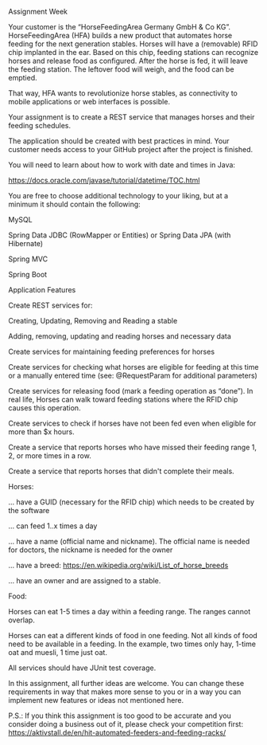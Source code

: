 Assignment Week



Your customer is the “HorseFeedingArea Germany GmbH & Co KG”. HorseFeedingArea (HFA) builds a new product that automates horse feeding for the next generation stables. Horses will have a (removable) RFID chip implanted in the ear. Based on this chip, feeding stations can recognize horses and release food as configured. After the horse is fed, it will leave the feeding station. The leftover food will weigh, and the food can be emptied.

That way, HFA wants to revolutionize horse stables, as connectivity to mobile applications or web interfaces is possible.



Your assignment is to create a REST service that manages horses and their feeding schedules.



The application should be created with best practices in mind. Your customer needs access to your GitHub project after the project is finished.



You will need to learn about how to work with date and times in Java:

https://docs.oracle.com/javase/tutorial/datetime/TOC.html



You are free to choose additional technology to your liking, but at a minimum it should contain the following:



MySQL

Spring Data JDBC (RowMapper or Entities) or Spring Data JPA (with Hibernate)

Spring MVC

Spring Boot



Application Features



Create REST services for:



Creating, Updating, Removing and Reading a stable

Adding, removing, updating and reading horses and necessary data

Create services for maintaining feeding preferences for horses

Create services for checking what horses are eligible for feeding at this time or a manually entered time (see: @RequestParam for additional parameters)

Create services for releasing food (mark a feeding operation as “done”). In real life, Horses can walk toward feeding stations where the RFID chip causes this operation.

Create services to check if horses have not been fed even when eligible for more than $x hours.

Create a service that reports horses who have missed their feeding range 1, 2, or more times in a row.

Create a service that reports horses that didn't complete their meals.



Horses:

… have a GUID (necessary for the RFID chip) which needs to be created by the software

… can feed 1..x times a day

… have a name (official name and nickname). The official name is needed for doctors, the nickname is needed for the owner

… have a breed: https://en.wikipedia.org/wiki/List_of_horse_breeds

… have an owner and are assigned to a stable.



Food:

Horses can eat 1-5 times a day within a feeding range. The ranges cannot overlap.

Horses can eat a different kinds of food in one feeding. Not all kinds of food need to be available in a feeding. In the example, two times only hay, 1-time oat and muesli, 1 time just oat.



All services should have JUnit test coverage.



In this assignment, all further ideas are welcome. You can change these requirements in way that makes more sense to you or in a way you can implement new features or ideas not mentioned here.



P.S.: If you think this assignment is too good to be accurate and you consider doing a business out of it, please check your competition first: https://aktivstall.de/en/hit-automated-feeders-and-feeding-racks/ 

 